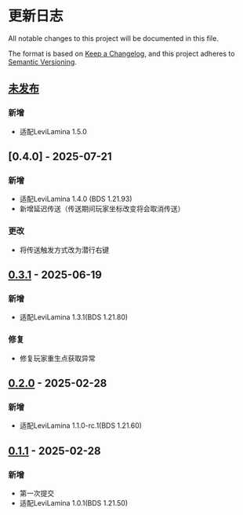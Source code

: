 # 更新日志

All notable changes to this project will be documented in this file.

The format is based on [Keep a Changelog](https://keepachangelog.com/en/1.0.0/),
and this project adheres to [Semantic Versioning](https://semver.org/spec/v2.0.0.html).

## [未发布]

### 新增

- 适配LeviLamina 1.5.0

## [0.4.0] - 2025-07-21

### 新增

- 适配LeviLamina 1.4.0 (BDS 1.21.93)
- 新增延迟传送（传送期间玩家坐标改变将会取消传送）

### 更改

- 将传送触发方式改为潜行右键

## [0.3.1] - 2025-06-19

### 新增

- 适配LeviLamina 1.3.1(BDS 1.21.80)

### 修复

- 修复玩家重生点获取异常

## [0.2.0] - 2025-02-28

### 新增

- 适配LeviLamina 1.1.0-rc.1(BDS 1.21.60)

## [0.1.1] - 2025-02-28

### 新增

- 第一次提交
- 适配LeviLamina 1.0.1(BDS 1.21.50)

[未发布]: https://github.com/LeafKnife/CompassTeleport/compare/v0.4.0...main
[0.3.1]: https://github.com/LeafKnife/CompassTeleport/compare/v0.3.1...v0.4.0
[0.3.1]: https://github.com/LeafKnife/CompassTeleport/compare/v0.2.0...v0.3.1
[0.2.0]: https://github.com/LeafKnife/CompassTeleport/compare/v0.1.1...v0.2.0
[0.1.1]: https://github.com/LeafKnife/CompassTeleport/releases/tag/v0.1.1
